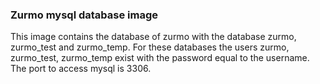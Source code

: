 ### Zurmo mysql database image
This image contains the database of zurmo with the database zurmo, zurmo_test and zurmo_temp.
For these databases the users zurmo, zurmo_test, zurmo_temp exist with the password equal to the username.
The port to access mysql is 3306.

